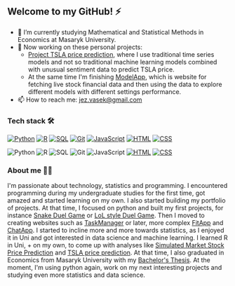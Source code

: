 ## Welcome to my GitHub! ⚡

- 🌱 I’m currently studying Mathematical and Statistical Methods in Economics at Masaryk University.
- 🔭 Now working on these personal projects:
  - [Project TSLA price prediction](https://github.com/eolybq/tsla_sentiment_prediction), where I use traditional time series models and not so traditional machine learning models combined with unusual sentiment data to predict TSLA price.
  - At the same time I'm finishing [ModelApp](https://github.com/eolybq/ModelApp), which is website for fetching live stock financial data and then using the data to explore different models with different settings performance.
- 📫 How to reach me: jez.vasek@gmail.com


### Tech stack 🛠️
[![Python](https://img.shields.io/badge/Python-306998?style=for-the-badge&logo=python&logoColor=white)](#)
[![R](https://img.shields.io/badge/R-276DC3?style=for-the-badge&logo=r&logoColor=white)](#)
[![SQL](https://img.shields.io/badge/SQL-316192?style=for-the-badge&logo=postgresql&logoColor=white)](#)
[![Git](https://img.shields.io/badge/Git-F05032?style=for-the-badge&logo=git&logoColor=white)](#)
[![JavaScript](https://img.shields.io/badge/JavaScript-F7DF1E?style=for-the-badge&logo=javascript&logoColor=black)](#)
[![HTML](https://img.shields.io/badge/HTML-%23E34F26.svg?style=for-the-badge&logo=html5&logoColor=white)](#)
[![CSS](https://img.shields.io/badge/CSS-639?style=for-the-badge&logo=css&logoColor=fff)](#)


![Python](https://img.shields.io/badge/Python-306998?style=for-the-badge&logo=python&logoColor=white)
![R](https://img.shields.io/badge/R-276DC3?style=for-the-badge&logo=r&logoColor=white)
![SQL](https://img.shields.io/badge/PostgreSQL-316192?style=for-the-badge&logo=postgresql&logoColor=white)
![Git](https://img.shields.io/badge/Git-F05032?style=for-the-badge&logo=git&logoColor=white)
![JavaScript](https://img.shields.io/badge/JavaScript-F7DF1E?style=for-the-badge&logo=javascript&logoColor=black)
[![HTML](https://img.shields.io/badge/HTML-%23E34F26.svg?logo=html5&logoColor=white)](#)
[![CSS](https://img.shields.io/badge/CSS-639?logo=css&logoColor=fff)](#)


### About me 🧑‍💻 
I'm passionate about technology, statistics and programming. I encountered programming during my undergraduate studies for the first time, got amazed and started learning on my own. I also started building my portfolio of projects. At that time, I focused on python and built my first projects, for instance [Snake Duel Game](https://github.com/eolybq/snake_duel_game) or [LoL style Duel Game](https://github.com/eolybq/lol_game). Then I moved to creating websites such as [TaskManager](https://github.com/eolybq/TaskManager) or later, more complex [FitApp](https://github.com/eolybq/FitApp) and [ChatApp](https://github.com/eolybq/ChatApp). I started to incline more and more towards statistics, as I enjoyed it in Uni and got interested in data science and machine learning. I learned R in Uni, + on my own, to come up with analyses like [Simulated Market Stock Price Prediction](https://github.com/eolybq/market_sim_prediction) and [TSLA price prediction](https://github.com/eolybq/tsla_sentiment_prediction). At that time, I also graduated in Economics from Masaryk University with my [Bachelor's Thesis](https://github.com/eolybq/bachelors_thesis). At the moment, I'm using python again, work on my next interesting projects and studying even more statistics and data science.
